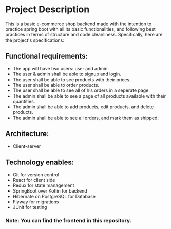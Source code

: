 # Project Description

This is a basic e-commerce shop backend made with the intention to practice spring boot with all its basic functionalities, and following best practices in terms of structure and code cleanliness. Specifically, here are the project's specifications:

## Functional requirements:
* The app will have two users: user and admin.
* The user & admin shall be able to signup and login.
* The user shall be able to see products with their prices.
* The user shall be able to order products.
* The user shall be able to see all of his orders in a seperate page.
* The admin shall be able to see a page of all products available with their quantities.
* The admin shall be able to add products, edit products, and delete products.
* The admin shall be able to see all orders, and mark them as shipped.

## Architecture:
* Client-server

## Technology enables:
* Git for version control
* React for client side
* Redux for state management
* SpringBoot over Kotlin for backend
* Hibernate on PostgreSQL for Database
* Flyway for migrations
* JUnit for testing

### Note: You can find the frontend in this repository.